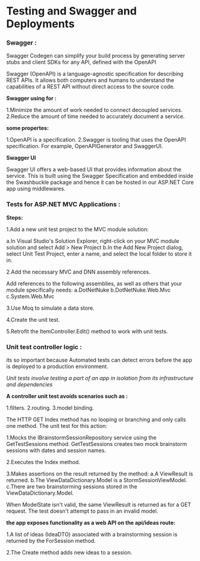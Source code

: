 # Testing and Swagger and Deployments

### Swagger :

Swagger Codegen can simplify your build process by generating server stubs and client SDKs for any API, defined with the OpenAPI

Swagger (OpenAPI) is a language-agnostic specification for describing REST APIs. It allows both computers and humans to understand the capabilities of a REST API without direct access to the source code.

**Swagger using for :**

1.Minimize the amount of work needed to connect decoupled services.
2.Reduce the amount of time needed to accurately document a service.

**some propertes:**

1.OpenAPI is a specification.
2.Swagger is tooling that uses the OpenAPI specification. For example, OpenAPIGenerator and SwaggerUI.

**Swagger UI**

Swagger UI offers a web-based UI that provides information about the service. This is built using the Swagger Specification and embedded inside the Swashbuckle package and hence it can be hosted in our ASP.NET Core app using middlewares.

### Tests for ASP.NET MVC Applications :

**Steps:**

1.Add a new unit test project to the MVC module solution:

a.In Visual Studio's Solution Explorer, right-click on your MVC module solution and select Add > New Project
b.In the Add New Project dialog, select Unit Test Project, enter a name, and select the local folder to store it in.

2.Add the necessary MVC and DNN assembly references.

Add references to the following assemblies, as well as others that your module specifically needs:
a.DotNetNuke
b.DotNetNuke.Web.Mvc
c.System.Web.Mvc

3.Use Moq to simulate a data store.

4.Create the unit test.

5.Retrofit the ItemController.Edit() method to work with unit tests.

### Unit test controller logic :

its so important because Automated tests can detect errors before the app is deployed to a production environment.

*Unit tests involve testing a part of an app in isolation from its infrastructure and dependencies*

**A controller unit test avoids scenarios such as :**

1.filters.
2.routing.
3.model binding.

The HTTP GET Index method has no looping or branching and only calls one method.
The unit test for this action:

1.Mocks the IBrainstormSessionRepository service using the GetTestSessions method. GetTestSessions creates two mock brainstorm sessions with dates and session names.

2.Executes the Index method.

3.Makes assertions on the result returned by the method:
a.A ViewResult is returned.
b.The ViewDataDictionary.Model is a StormSessionViewModel.
c.There are two brainstorming sessions stored in the ViewDataDictionary.Model.

When ModelState isn't valid, the same ViewResult is returned as for a GET request. The test doesn't attempt to pass in an invalid model.

**the app exposes functionality as a web API on the api/ideas route:**

1.A list of ideas (IdeaDTO) associated with a brainstorming session is returned by the ForSession method.

2.The Create method adds new ideas to a session.